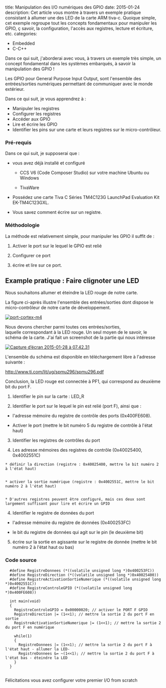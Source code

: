 title: Manipulation des I/O numériques des GPIO
date: 2015-01-24
description: Cet article vous montre à travers un exemple pratique consistant à allumer une des LED de la carte ARM tiva-c. Quoique simple, cet exemple  regroupe tout les concepts fondamentaux pour manipuler les GPIO, ç savoir, la configuration, l'accès aux registres, lecture et écriture, etc. 
categories: 
- Embedded
- C-C++


Dans ce qui suit, j'aborderai avec vous, à travers un exemple très simple, un concept fondamental dans les systèmes embarqués, à savoir la manipulation des GPIO !

Les GPIO pour General Purpose Input Output, sont l'ensemble des entrées/sorties numériques permettant de communiquer avec le monde extérieur.

Dans ce qui suit, je vous apprendrez à :

* Manipuler les registres
* Configurer les registres
* Accéder aux GPIO
* Lire et écrire les GPIO
* Identifier les pins sur une carte et leurs registres sur le micro-contrôleur.


### Pré-requis

Dans ce qui suit, je supposerai que :
	
  * vous avez déjà installé et configuré
	
    * CCS V6 (Code Composer Studio) sur votre machine Ubuntu ou Windows
	
    * TivaWare
	
  * Possédez une carte Tiva C Séries TM4C123G LaunchPad Evaluation Kit EK-TM4C123GXL.
	
  * Vous savez comment écrire sur un registre.



### Méthodologie


La méthode est relativement simple, pour manipuler les GPIO il suffit de :

1. Activer le port sur le lequel le GPIO est relié	

2. Configurer ce port

3. écrire et lire sur ce port.

## Example pratique : Faire clignoter une LED

Nous souhaitons allumer et éteindre la LED rouge de notre carte.

La figure ci-après illustre l'ensemble des entrées/sorties dont dispose le micro-contrôleur de notre carte de développement.

[![port-cortex-m4](http://www.embarquez-vous.fr/wp-content/uploads/2015/01/port-cortex-m4.gif)](http://www.embarquez-vous.fr/wp-content/uploads/2015/01/port-cortex-m4.gif)

Nous devons chercher parmi toutes ces entrées/sorties, laquelle correspondant à la LED rouge. Un seul moyen de le savoir, le schéma de la carte. J'ai fait un screenshot de la partie qui nous intéresse

[![Capture d’écran 2015-01-28 à 07.42.31](http://www.embarquez-vous.fr/wp-content/uploads/2015/01/Capture-d’écran-2015-01-28-à-07.42.31.png)](http://ec2-54-175-20-183.compute-1.amazonaws.com/wp-content/uploads/2015/01/Capture-d’écran-2015-01-28-à-07.42.31.png)

L'ensemble du schéma est disponible en téléchargement libre à l'adresse suivante :

http://www.ti.com/lit/ug/spmu296/spmu296.pdf


Conclusion, la LED rouge est connectée à PF1, qui correspond au deuxième bit du port F.
	
1. Identifier le pin sur la carte : LED_R

2. Identifier le port sur le lequel le pin est relié (port F), ainsi que :

  * l'adresse mémoire du registre de contrôle des ports (0x400FE608).

  * Activer le port (mettre le bit numéro 5 du registre de contrôle à l'état haut)

3. Identifier les registres de contrôles du port

  1. Les adresse mémoires des registres de contrôle (0x40025400, 0x4002551C)
     
    * définir la direction (registre : 0x40025400, mettre le bit numéro 2 à l'état haut)

	
    * activer la sortie numérique (registre : 0x4002551C, mettre le bit numéro 2 à l'état haut)

	
    * D'autres registres peuvent être configuré, mais ces deux sont largement suffisant pour lire et écrire un GPIO

4. Identifier le registre de données du port
	
  * l'adresse mémoire du registre de données (0x400253FC)
	
  * le bit du registre de données qui agit sur le pin (le deuxième bit)

5. écrire sur la sortie en agissante sur le registre de donnée (mettre le bit numéro 2 à l'état haut ou bas)





### Code source


```    
  #define RegistreDonnees (*((volatile unsigned long *)0x400253FC))
  #define RegistreDirection (*((volatile unsigned long *)0x40025400))
  #define RegistreActivationSortieNumerique (*((volatile unsigned long *)0x4002551C))
  #define RegistreControleGPIO (*((volatile unsigned long *)0x400FE608))
    
  int main(void)
  {
    RegistreControleGPIO = 0x00000020; // activer le PORT F GPIO
    RegistreDirection |= (1<<1); // mettre la sortie 2 du port F en sortie
    RegistreActivationSortieNumerique |= (1<<1); // mettre la sortie 2 du port F en numérique
    
    while(1)
    {
      RegistreDonnees |= (1<<1); // mettre la sortie 2 du port F à l'état haut - allumer la LED-
      RegistreDonnees &= ~(1<<1); // mettre la sortie 2 du port F à l'état bas - éteindre la LED 
    }
  }
    
```

Félicitations vous avez configurer votre premier I/O from scratch

